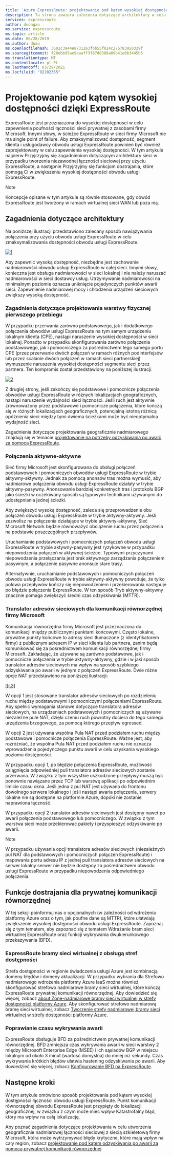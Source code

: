 ```yaml
---
title: 'Azure ExpressRoute: projektowanie pod kątem wysokiej dostępności'
description: Ta strona zawiera zalecenia dotyczące architektury w celu zapewnienia wysokiej dostępności podczas korzystania z usługi Azure ExpressRoute.
services: expressroute
author: duongau
ms.service: expressroute
ms.topic: article
ms.date: 06/28/2019
ms.author: duau
ms.openlocfilehash: 3602c3944e8731263fbb55f024c276783950329f
ms.sourcegitcommit: f28ebb95ae9aaaff3f87d8388a09b41e0b3445b5
ms.translationtype: MT
ms.contentlocale: pl-PL
ms.lasthandoff: 03/29/2021
ms.locfileid: "92202365"
---
```

# <a name="designing-for-high-availability-with-expressroute"></a>Projektowanie pod kątem wysokiej dostępności dzięki ExpressRoute

ExpressRoute jest przeznaczona do wysokiej dostępności w celu zapewnienia poufności łączności sieci prywatnej z zasobami firmy Microsoft. Innymi słowy, w ścieżce ExpressRoute w sieci firmy Microsoft nie ma single point of failure. Aby zmaksymalizować dostępność, segment klienta i usługodawcy obwodu usługi ExpressRoute powinien być również zaprojektowany w celu zapewnienia wysokiej dostępności. W tym artykule najpierw Przyjrzyjmy się zagadnieniom dotyczącym architektury sieci w przypadku tworzenia niezawodnej łączności sieciowej przy użyciu ExpressRoute, a następnie Przyjrzyjmy się funkcjom dostrajania, które pomogą Ci w zwiększeniu wysokiej dostępności obwodu usługi ExpressRoute.

>[!NOTE]
>Koncepcje opisane w tym artykule są równie stosowane, gdy obwód ExpressRoute jest tworzony w ramach wirtualnej sieci WAN lub poza nią.
>

## <a name="architecture-considerations"></a>Zagadnienia dotyczące architektury

Na poniższej ilustracji przedstawiono zalecany sposób nawiązywania połączenia przy użyciu obwodu usługi ExpressRoute w celu zmaksymalizowania dostępności obwodu usługi ExpressRoute.

 [![1]][1]

Aby zapewnić wysoką dostępność, niezbędne jest zachowanie nadmiarowości obwodu usługi ExpressRoute w całej sieci. Innymi słowy, konieczna jest obsługa nadmiarowości w sieci lokalnej i nie należy naruszać nadmiarowości w sieci dostawcy usług. Utrzymywanie nadmiarowości na minimalnym poziomie oznacza uniknięcie pojedynczych punktów awarii sieci. Zapewnienie nadmiarowej mocy i chłodzenia urządzeń sieciowych zwiększy wysoką dostępność.

### <a name="first-mile-physical-layer-design-considerations"></a>Zagadnienia dotyczące projektowania warstwy fizycznej pierwszego przebiegu

 W przypadku przerwania zarówno podstawowego, jak i dodatkowego połączenia obwodów usługi ExpressRoute na tym samym urządzeniu lokalnym klienta (CPE), nastąpi naruszenie wysokiej dostępności w sieci lokalnej. Ponadto w przypadku skonfigurowania zarówno połączenia podstawowego, jak i pomocniczego za pośrednictwem tego samego portu CPE (przez przerwanie dwóch połączeń w ramach różnych podinterfejsów lub przez scalanie dwóch połączeń w ramach sieci partnerskiej) wymuszenie naruszenia wysokiej dostępności segmentu sieci przez partnera. Ten kompromis został przedstawiony na poniższej ilustracji.

[![2]][2]

Z drugiej strony, jeśli zakończy się podstawowe i pomocnicze połączenia obwodów usługi ExpressRoute w różnych lokalizacjach geograficznych, nastąpi naruszenie wydajności sieci łączności. Jeśli ruch jest aktywnie zrównoważony przez podstawowe i pomocnicze połączenia, które kończą się w różnych lokalizacjach geograficznych, potencjalną istotną różnicą opóźnienia sieci między tymi dwiema ścieżkami może być nieoptymalna wydajność sieci. 

Zagadnienia dotyczące projektowania geograficznie nadmiarowego znajdują się w temacie [projektowanie na potrzeby odzyskiwania po awarii za pomocą ExpressRoute][DR].

### <a name="active-active-connections"></a>Połączenia aktywne-aktywne

Sieć firmy Microsoft jest skonfigurowana do obsługi połączeń podstawowych i pomocniczych obwodów usługi ExpressRoute w trybie aktywny-aktywny. Jednak za pomocą anonsów tras można wymusić, aby nadmiarowe połączenia obwodu usługi ExpressRoute działały w trybie aktywny-pasywny. Anonsowanie bardziej konkretnych tras i protokołu BGP jako ścieżki w oczekiwany sposób są typowymi technikami używanymi do udostępniania jednej ścieżki.

Aby zwiększyć wysoką dostępność, zaleca się przeprowadzenie obu połączeń obwodu usługi ExpressRoute w trybie aktywny-aktywny. Jeśli zezwolisz na połączenia działające w trybie aktywny-aktywny, Sieć Microsoft Network będzie równoważyć obciążenie ruchu przez połączenia na podstawie poszczególnych przepływów.

Uruchamianie podstawowych i pomocniczych połączeń obwodu usługi ExpressRoute w trybie aktywny-pasywny jest ryzykowne w przypadku niepowodzenia połączeń w aktywnej ścieżce. Typowymi przyczynami niepowodzenia przełączania jest brak aktywnego zarządzania połączeniem pasywnym, a połączenie pasywne anonsuje stare trasy.

Alternatywnie, uruchamianie podstawowych i pomocniczych połączeń obwodu usługi ExpressRoute w trybie aktywny-aktywny powoduje, że tylko połowa przepływów kończy się niepowodzeniem i przekierowania następuje po błędzie połączenia ExpressRoute. W ten sposób Tryb aktywny-aktywny znacznie pomaga zwiększyć średni czas odzyskiwania (MTTR).

### <a name="nat-for-microsoft-peering"></a>Translator adresów sieciowych dla komunikacji równorzędnej firmy Microsoft 

Komunikacja równorzędna firmy Microsoft jest przeznaczona do komunikacji między publicznymi punktami końcowymi. Często lokalne, prywatne punkty końcowe to adresy sieci tłumaczone (z identyfikatorem firmy) z publicznym adresem IP w sieci klienta lub partnera, zanim będą komunikować się za pośrednictwem komunikacji równorzędnej firmy Microsoft. Zakładając, że używane są zarówno podstawowe, jak i pomocnicze połączenia w trybie aktywny-aktywny, gdzie i w jaki sposób translator adresów sieciowych ma wpływ na sposób szybkiego odzyskiwania po awarii w jednym z połączeń ExpressRoute. Dwie różne opcje NAT przedstawiono na poniższej ilustracji:

[![r.3]][3]

W opcji 1 jest stosowane translator adresów sieciowych po rozdzieleniu ruchu między podstawowymi i pomocniczymi połączeniami ExpressRoute. Aby spełnić wymagania stanowe dotyczące translatora adresów sieciowych, na urządzeniach podstawowych i pomocniczych są używane niezależne pule NAT, dzięki czemu ruch powrotny dociera do tego samego urządzenia brzegowego, za pomocą którego przepływ egressed.

W opcji 2 jest używana wspólna Pula NAT przed podziałem ruchu między podstawowe i pomocnicze połączenia ExpressRoute. Ważne jest, aby rozróżniać, że wspólna Pula NAT przed podziałem ruchu nie oznacza wprowadzenia pojedynczego punktu awarii w celu uzyskania wysokiego poziomu dostępności.

W przypadku opcji 1, po błędzie połączenia ExpressRoute, możliwość osiągnięcia odpowiedniej puli translatora adresów sieciowych zostanie przerwana. W związku z tym wszystkie uszkodzone przepływy muszą być ponownie nawiązane przez TCP lub warstwę aplikacji po odpowiednim limicie czasu okna. Jeśli jedna z pul NAT jest używana do frontonu dowolnego serwera lokalnego i jeśli nastąpi awaria połączenia, serwery lokalne nie są dostępne na platformie Azure, dopóki nie zostanie naprawiona łączność.

W przypadku opcji 2 translator adresów sieciowych jest dostępny nawet po awarii połączenia podstawowego lub pomocniczego. W związku z tym warstwa sieci może przekierować pakiety i przyspieszyć odzyskiwanie po awarii. 

> [!NOTE]
> W przypadku używania opcji translatora adresów sieciowych (niezależnych pul NAT dla podstawowych i pomocniczych połączeń ExpressRoute) i mapowania portu adresu IP z jednej puli translatora adresów sieciowych na serwer lokalny serwer nie będzie dostępny za pośrednictwem obwodu usługi ExpressRoute w przypadku niepowodzenia odpowiedniego połączenia.
> 

## <a name="fine-tuning-features-for-private-peering"></a>Funkcje dostrajania dla prywatnej komunikacji równorzędnej

W tej sekcji poinformuj nas o opcjonalnych (w zależności od wdrożenia platformy Azure oraz o tym, jak poufne dane są MTTR), które ułatwiają zwiększenie wysokiej dostępności obwodu usługi ExpressRoute. Zapoznaj się z tym tematem, aby zapoznać się z tematem Wdrażanie bram sieci wirtualnej ExpressRoute oraz funkcji wykrywania dwukierunkowego przekazywania (BFD).

### <a name="availability-zone-aware-expressroute-virtual-network-gateways"></a>ExpressRoute bramy sieci wirtualnej z obsługą stref dostępności

Strefa dostępności w regionie świadczenia usługi Azure jest kombinacją domeny błędów i domeny aktualizacji. W przypadku wybrania dla Strefowo nadmiarowego wdrożenia platformy Azure IaaS można również skonfigurować strefowo nadmiarowe bramy sieci wirtualnej, które kończą ExpressRoute prywatnej komunikacji równorzędnej. Aby dowiedzieć się więcej, zobacz [about Zone-nadmiarowe bramy sieci wirtualnej w strefy dostępności platformy Azure][zone redundant vgw]. Aby skonfigurować strefowo nadmiarową bramę sieci wirtualnej, zobacz [Tworzenie strefy nadmiarowej bramy sieci wirtualnej w strefy dostępności platformy Azure][conf zone redundant vgw].

### <a name="improving-failure-detection-time"></a>Poprawianie czasu wykrywania awarii

ExpressRoute obsługuje BFD za pośrednictwem prywatnej komunikacji równorzędnej. BFD zmniejsza czas wykrywania awarii w sieci warstwy 2 między Microsoft Enterprise Edge (MSEE) i ich sąsiadów BGP w miejscu lokalnym od około 3 minut (wartość domyślna) do mniej niż sekundy. Czas wykrywania krótkich błędów ułatwia hastening odzyskiwania po awarii. Aby dowiedzieć się więcej, zobacz [Konfigurowanie BFD na ExpressRoute][BFD].

## <a name="next-steps"></a>Następne kroki

W tym artykule omówiono sposób projektowania pod kątem wysokiej dostępności łączności obwodu usługi ExpressRoute. Punkt komunikacji równorzędnej obwodu ExpressRoute jest przypięty do lokalizacji geograficznej, w związku z czym może mieć wpływ Katastrofalny błąd, który ma wpływ na całą lokalizację. 

Aby poznać zagadnienia dotyczące projektowania w celu utworzenia geograficznie nadmiarowej łączności sieciowej z siecią szkieletową firmy Microsoft, która może wytrzymywać błędy krytyczne, które mają wpływ na cały region, zobacz [projektowanie pod kątem odzyskiwania po awarii za pomocą prywatnej komunikacji równorzędnej][DR]

<!--Image References-->
[1]: ./media/designing-for-high-availability-with-expressroute/exr-reco.png "zalecany sposób nawiązywania połączenia przy użyciu ExpressRoute"
[2]: ./media/designing-for-high-availability-with-expressroute/suboptimal-lastmile-connectivity.png "najoptymalna łączność z ostatnim kilometrem"
[3]: ./media/designing-for-high-availability-with-expressroute/nat-options.png "Opcje NAT"


<!--Link References-->
[zone redundant vgw]: ../vpn-gateway/about-zone-redundant-vnet-gateways.md
[conf zone redundant vgw]: ../vpn-gateway/create-zone-redundant-vnet-gateway.md
[Configure Global Reach]: ./expressroute-howto-set-global-reach.md
[BFD]: ./expressroute-bfd.md
[DR]: ./designing-for-disaster-recovery-with-expressroute-privatepeering.md